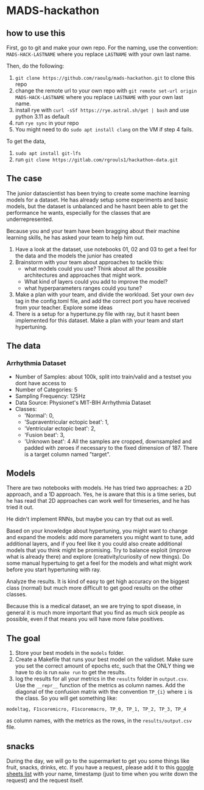 # MADS-hackathon

## how to use this
First, go to git and make your own repo. For the naming, use the convention: `MADS-HACK-LASTNAME`
where you replace `LASTNAME` with your own last name.

Then, do the following:

1. `git clone https://github.com/raoulg/mads-hackathon.git` to clone this repo
2. change the remote url to your own repo with `git remote set-url origin MADS-HACK-LASTNAME` where you replace `LASTNAME` with your own last name.
3. install rye with `curl -sSf https://rye.astral.sh/get | bash` and use python 3.11 as default
4. run `rye sync` in your repo
5. You might need to do `sudo apt install clang` on the VM if step 4 fails.

To get the data,
1. `sudo apt install git-lfs`
2. run `git clone https://gitlab.com/rgrouls1/hackathon-data.git`

## The case
The junior datascientist has been trying to create some machine learning models for a dataset.
He has already setup some experiments and basic models, but the dataset is unbalanced and he hasnt been able to get the performance he wants, especially for the classes that are underrepresented.

Because you and your team have been bragging about their machine learning skills, he has asked your team to help him out.

1. Have a look at the dataset, use notebooks 01, 02 and 03 to get a feel for the data and the models the junior has created
2. Brainstorm with your team about approaches to tackle this:
    - what models could you use? Think about all the possible architectures and approaches that might work.
    - What kind of layers could you add to improve the model?
    - what hyperparameters ranges could you tune?
3. Make a plan with your team, and divide the workload. Set your own `dev` tag in the config.toml file, and add the correct port you have received from your teacher. Explore some ideas
4. There is a setup for a hypertune.py file with ray, but it hasnt been implemented for this dataset. Make a plan with your team and start hypertuning.

## The data
### Arrhythmia Dataset

- Number of Samples: about 100k, split into train/valid and a testset you dont have access to
- Number of Categories: 5
- Sampling Frequency: 125Hz
- Data Source: Physionet's MIT-BIH Arrhythmia Dataset
- Classes:
    - 'Normal': 0,
    - 'Supraventricular ectopic beat': 1,
    - 'Ventricular ectopic beat': 2,
    - 'Fusion beat': 3,
    - 'Unknown beat': 4
All the samples are cropped, downsampled and padded with zeroes if necessary to the fixed dimension of 187. There is a target column named "target".

## Models
There are two notebooks with models. He has tried two approaches: a 2D approach, and a 1D approach. Yes, he is aware that this is a time series, but he has read that 2D approaches can work well for timeseries, and he has tried it out.

He didn't implement RNNs, but maybe you can try that out as well.

Based on your knowledge about hypertuning, you might want to change and expand the models: add more parameters you might want to tune, add additional layers, and if you feel like it you could also create additional models that you think might be promising. Try to balance exploit (improve what is already there) and explore (creativity/curiosity of new things).
Do some manual hypertuing to get a feel for the models and what might work before you start hypertuning with ray.

Analyze the results. It is kind of easy to get high accuracy on the biggest class (normal) but much more difficult to get good results on the other classes.

Because this is a medical dataset, an we are trying to spot disease, in general it is much more important that you find as much sick people as possible, even if that means you will have more false positives.

## The goal
1. Store your best models in the `models` folder.
2. Create a Makefile that runs your best model on the validset. Make sure you set the correct amount of epochs etc, such that the ONLY thing we have to do is run `make run` to get the results.
3. log the results for all your metrics in the `results` folder in `output.csv`. Use the `__repr__` function of the metrics as column names. Add the diagonal of the confusion matrix with the convention `TP_{i}` where `i` is the class.
So you will get something like:
```
modeltag, F1scoremicro, F1scoremacro, TP_0, TP_1, TP_2, TP_3, TP_4
```
as column names, with the metrics as the rows, in the `results/output.csv` file.

## snacks
During the day, we will go to the supermarket to get you some things like fruit, snacks, drinks, etc.
If you have a request, please add it to this [google sheets list](https://docs.google.com/spreadsheets/d/1sFgZfqkkiA2yp6A98k4UhO9t0Q2RD43gtu-hUztzCBY/edit?usp=sharing) with your name, timestamp (just to time when you write down the request) and the request itself.
